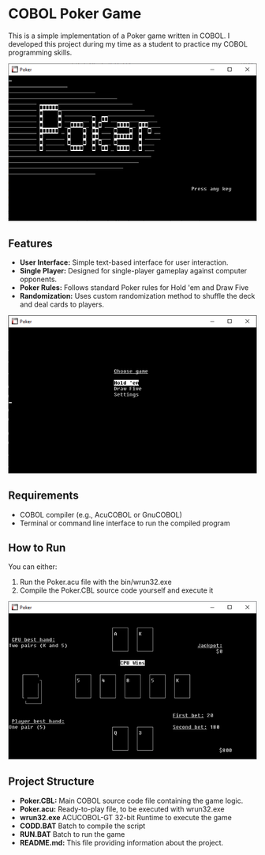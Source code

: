 # COBOL Poker Game

This is a simple implementation of a Poker game written in COBOL. I developed this project during my time as a student to practice my COBOL programming skills.

![Splash image](splash.png)

## Features

- **User Interface:** Simple text-based interface for user interaction.
- **Single Player:** Designed for single-player gameplay against computer opponents.
- **Poker Rules:** Follows standard Poker rules for Hold 'em and Draw Five
- **Randomization:** Uses custom randomization method to shuffle the deck and deal cards to players.

![Menu image](menu.png)

## Requirements

- COBOL compiler (e.g., AcuCOBOL or GnuCOBOL)
- Terminal or command line interface to run the compiled program

## How to Run
You can either:
1. Run the Poker.acu file with the bin/wrun32.exe
2. Compile the Poker.CBL source code yourself and execute it

![Game image](game.png)


## Project Structure

- **Poker.CBL:** Main COBOL source code file containing the game logic.
- **Poker.acu:** Ready-to-play file, to be executed with wrun32.exe
- **wrun32.exe** ACUCOBOL-GT 32-bit Runtime to execute the game
- **CODD.BAT** Batch to compile the script
- **RUN.BAT** Batch to run the game
- **README.md:** This file providing information about the project.
